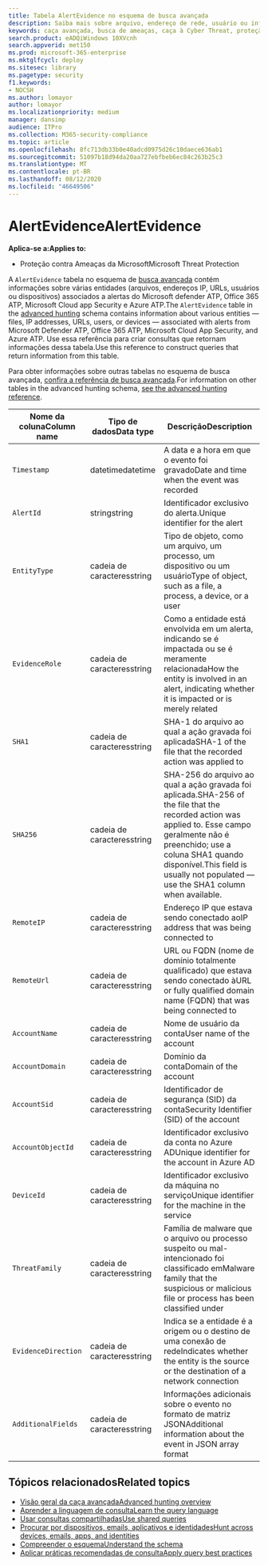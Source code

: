 ```yaml
---
title: Tabela AlertEvidence no esquema de busca avançada
description: Saiba mais sobre arquivo, endereço de rede, usuário ou informações de dispositivo associadas a alertas gerados na tabela AlertEvidence do esquema de busca avançada
keywords: caça avançada, busca de ameaças, caça à Cyber Threat, proteção de ameaças da Microsoft, Microsoft 365, MTP, M365, pesquisa, consulta, telemetria, referência de esquema, Kusto, tabela, coluna, tipo de dados, descrição, AlertInfo, alerta, entidades, evidência, arquivo, endereço IP, dispositivo, máquina, usuário, conta
search.product: eADQiWindows 10XVcnh
search.appverid: met150
ms.prod: microsoft-365-enterprise
ms.mktglfcycl: deploy
ms.sitesec: library
ms.pagetype: security
f1.keywords:
- NOCSH
ms.author: lomayor
author: lomayor
ms.localizationpriority: medium
manager: dansimp
audience: ITPro
ms.collection: M365-security-compliance
ms.topic: article
ms.openlocfilehash: 8fc713db33b0e40adcd0975d26c10daece636ab1
ms.sourcegitcommit: 51097b18d94da20aa727ebfbeb6ec84c263b25c3
ms.translationtype: MT
ms.contentlocale: pt-BR
ms.lasthandoff: 08/12/2020
ms.locfileid: "46649506"
---
```

# <a name="alertevidence"></a><span data-ttu-id="9fc3f-104">AlertEvidence</span><span class="sxs-lookup"><span data-stu-id="9fc3f-104">AlertEvidence</span></span>

<span data-ttu-id="9fc3f-105">**Aplica-se a:**</span><span class="sxs-lookup"><span data-stu-id="9fc3f-105">**Applies to:**</span></span>
- <span data-ttu-id="9fc3f-106">Proteção contra Ameaças da Microsoft</span><span class="sxs-lookup"><span data-stu-id="9fc3f-106">Microsoft Threat Protection</span></span>

<span data-ttu-id="9fc3f-107">A `AlertEvidence` tabela no esquema de [busca avançada](advanced-hunting-overview.md) contém informações sobre várias entidades (arquivos, endereços IP, URLs, usuários ou dispositivos) associados a alertas do Microsoft defender ATP, Office 365 ATP, Microsoft Cloud app Security e Azure ATP.</span><span class="sxs-lookup"><span data-stu-id="9fc3f-107">The `AlertEvidence` table in the [advanced hunting](advanced-hunting-overview.md) schema contains information about various entities — files, IP addresses, URLs, users, or devices — associated with alerts from Microsoft Defender ATP, Office 365 ATP, Microsoft Cloud App Security, and Azure ATP.</span></span> <span data-ttu-id="9fc3f-108">Use essa referência para criar consultas que retornam informações dessa tabela.</span><span class="sxs-lookup"><span data-stu-id="9fc3f-108">Use this reference to construct queries that return information from this table.</span></span>

<span data-ttu-id="9fc3f-109">Para obter informações sobre outras tabelas no esquema de busca avançada, [confira a referência de busca avançada](advanced-hunting-schema-tables.md).</span><span class="sxs-lookup"><span data-stu-id="9fc3f-109">For information on other tables in the advanced hunting schema, [see the advanced hunting reference](advanced-hunting-schema-tables.md).</span></span>

| <span data-ttu-id="9fc3f-110">Nome da coluna</span><span class="sxs-lookup"><span data-stu-id="9fc3f-110">Column name</span></span> | <span data-ttu-id="9fc3f-111">Tipo de dados</span><span class="sxs-lookup"><span data-stu-id="9fc3f-111">Data type</span></span> | <span data-ttu-id="9fc3f-112">Descrição</span><span class="sxs-lookup"><span data-stu-id="9fc3f-112">Description</span></span> |
|-------------|-----------|-------------|
| `Timestamp` | <span data-ttu-id="9fc3f-113">datetime</span><span class="sxs-lookup"><span data-stu-id="9fc3f-113">datetime</span></span> | <span data-ttu-id="9fc3f-114">A data e a hora em que o evento foi gravado</span><span class="sxs-lookup"><span data-stu-id="9fc3f-114">Date and time when the event was recorded</span></span> |
| `AlertId` | <span data-ttu-id="9fc3f-115">string</span><span class="sxs-lookup"><span data-stu-id="9fc3f-115">string</span></span> | <span data-ttu-id="9fc3f-116">Identificador exclusivo do alerta.</span><span class="sxs-lookup"><span data-stu-id="9fc3f-116">Unique identifier for the alert</span></span> |
| `EntityType` | <span data-ttu-id="9fc3f-117">cadeia de caracteres</span><span class="sxs-lookup"><span data-stu-id="9fc3f-117">string</span></span> | <span data-ttu-id="9fc3f-118">Tipo de objeto, como um arquivo, um processo, um dispositivo ou um usuário</span><span class="sxs-lookup"><span data-stu-id="9fc3f-118">Type of object, such as a file, a process, a device, or a user</span></span> |
| `EvidenceRole` | <span data-ttu-id="9fc3f-119">cadeia de caracteres</span><span class="sxs-lookup"><span data-stu-id="9fc3f-119">string</span></span> | <span data-ttu-id="9fc3f-120">Como a entidade está envolvida em um alerta, indicando se é impactada ou se é meramente relacionada</span><span class="sxs-lookup"><span data-stu-id="9fc3f-120">How the entity is involved in an alert, indicating whether it is impacted or is merely related</span></span> |
| `SHA1` | <span data-ttu-id="9fc3f-121">cadeia de caracteres</span><span class="sxs-lookup"><span data-stu-id="9fc3f-121">string</span></span> | <span data-ttu-id="9fc3f-122">SHA-1 do arquivo ao qual a ação gravada foi aplicada</span><span class="sxs-lookup"><span data-stu-id="9fc3f-122">SHA-1 of the file that the recorded action was applied to</span></span> |
| `SHA256` | <span data-ttu-id="9fc3f-123">cadeia de caracteres</span><span class="sxs-lookup"><span data-stu-id="9fc3f-123">string</span></span> | <span data-ttu-id="9fc3f-124">SHA-256 do arquivo ao qual a ação gravada foi aplicada.</span><span class="sxs-lookup"><span data-stu-id="9fc3f-124">SHA-256 of the file that the recorded action was applied to.</span></span> <span data-ttu-id="9fc3f-125">Esse campo geralmente não é preenchido; use a coluna SHA1 quando disponível.</span><span class="sxs-lookup"><span data-stu-id="9fc3f-125">This field is usually not populated — use the SHA1 column when available.</span></span> |
| `RemoteIP` | <span data-ttu-id="9fc3f-126">cadeia de caracteres</span><span class="sxs-lookup"><span data-stu-id="9fc3f-126">string</span></span> | <span data-ttu-id="9fc3f-127">Endereço IP que estava sendo conectado ao</span><span class="sxs-lookup"><span data-stu-id="9fc3f-127">IP address that was being connected to</span></span> |
| `RemoteUrl` | <span data-ttu-id="9fc3f-128">cadeia de caracteres</span><span class="sxs-lookup"><span data-stu-id="9fc3f-128">string</span></span> | <span data-ttu-id="9fc3f-129">URL ou FQDN (nome de domínio totalmente qualificado) que estava sendo conectado à</span><span class="sxs-lookup"><span data-stu-id="9fc3f-129">URL or fully qualified domain name (FQDN) that was being connected to</span></span> |
| `AccountName` | <span data-ttu-id="9fc3f-130">cadeia de caracteres</span><span class="sxs-lookup"><span data-stu-id="9fc3f-130">string</span></span> | <span data-ttu-id="9fc3f-131">Nome de usuário da conta</span><span class="sxs-lookup"><span data-stu-id="9fc3f-131">User name of the account</span></span> |
| `AccountDomain` | <span data-ttu-id="9fc3f-132">cadeia de caracteres</span><span class="sxs-lookup"><span data-stu-id="9fc3f-132">string</span></span> | <span data-ttu-id="9fc3f-133">Domínio da conta</span><span class="sxs-lookup"><span data-stu-id="9fc3f-133">Domain of the account</span></span> |
| `AccountSid` | <span data-ttu-id="9fc3f-134">cadeia de caracteres</span><span class="sxs-lookup"><span data-stu-id="9fc3f-134">string</span></span> | <span data-ttu-id="9fc3f-135">Identificador de segurança (SID) da conta</span><span class="sxs-lookup"><span data-stu-id="9fc3f-135">Security Identifier (SID) of the account</span></span> |
| `AccountObjectId` | <span data-ttu-id="9fc3f-136">cadeia de caracteres</span><span class="sxs-lookup"><span data-stu-id="9fc3f-136">string</span></span> | <span data-ttu-id="9fc3f-137">Identificador exclusivo da conta no Azure AD</span><span class="sxs-lookup"><span data-stu-id="9fc3f-137">Unique identifier for the account in Azure AD</span></span> |
| `DeviceId` | <span data-ttu-id="9fc3f-138">cadeia de caracteres</span><span class="sxs-lookup"><span data-stu-id="9fc3f-138">string</span></span> | <span data-ttu-id="9fc3f-139">Identificador exclusivo da máquina no serviço</span><span class="sxs-lookup"><span data-stu-id="9fc3f-139">Unique identifier for the machine in the service</span></span> |
| `ThreatFamily` | <span data-ttu-id="9fc3f-140">cadeia de caracteres</span><span class="sxs-lookup"><span data-stu-id="9fc3f-140">string</span></span> | <span data-ttu-id="9fc3f-141">Família de malware que o arquivo ou processo suspeito ou mal-intencionado foi classificado em</span><span class="sxs-lookup"><span data-stu-id="9fc3f-141">Malware family that the suspicious or malicious file or process has been classified under</span></span> |
| `EvidenceDirection` | <span data-ttu-id="9fc3f-142">cadeia de caracteres</span><span class="sxs-lookup"><span data-stu-id="9fc3f-142">string</span></span> | <span data-ttu-id="9fc3f-143">Indica se a entidade é a origem ou o destino de uma conexão de rede</span><span class="sxs-lookup"><span data-stu-id="9fc3f-143">Indicates whether the entity is the source or the destination of a network connection</span></span> |
| `AdditionalFields` | <span data-ttu-id="9fc3f-144">cadeia de caracteres</span><span class="sxs-lookup"><span data-stu-id="9fc3f-144">string</span></span> | <span data-ttu-id="9fc3f-145">Informações adicionais sobre o evento no formato de matriz JSON</span><span class="sxs-lookup"><span data-stu-id="9fc3f-145">Additional information about the event in JSON array format</span></span> |

## <a name="related-topics"></a><span data-ttu-id="9fc3f-146">Tópicos relacionados</span><span class="sxs-lookup"><span data-stu-id="9fc3f-146">Related topics</span></span>
- [<span data-ttu-id="9fc3f-147">Visão geral da caça avançada</span><span class="sxs-lookup"><span data-stu-id="9fc3f-147">Advanced hunting overview</span></span>](advanced-hunting-overview.md)
- [<span data-ttu-id="9fc3f-148">Aprender a linguagem de consulta</span><span class="sxs-lookup"><span data-stu-id="9fc3f-148">Learn the query language</span></span>](advanced-hunting-query-language.md)
- [<span data-ttu-id="9fc3f-149">Usar consultas compartilhadas</span><span class="sxs-lookup"><span data-stu-id="9fc3f-149">Use shared queries</span></span>](advanced-hunting-shared-queries.md)
- [<span data-ttu-id="9fc3f-150">Procurar por dispositivos, emails, aplicativos e identidades</span><span class="sxs-lookup"><span data-stu-id="9fc3f-150">Hunt across devices, emails, apps, and identities</span></span>](advanced-hunting-query-emails-devices.md)
- [<span data-ttu-id="9fc3f-151">Compreender o esquema</span><span class="sxs-lookup"><span data-stu-id="9fc3f-151">Understand the schema</span></span>](advanced-hunting-schema-tables.md)
- [<span data-ttu-id="9fc3f-152">Aplicar práticas recomendadas de consulta</span><span class="sxs-lookup"><span data-stu-id="9fc3f-152">Apply query best practices</span></span>](advanced-hunting-best-practices.md)

